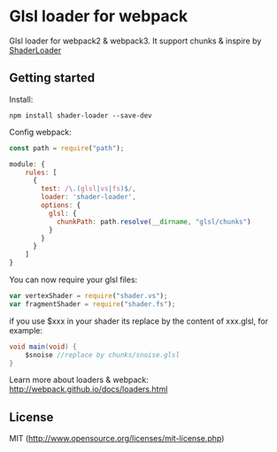 # Glsl loader for webpack

Glsl loader for webpack2 & webpack3. It support chunks & inspire by [ShaderLoader](https://github.com/cabbibo/ShaderLoader)

## Getting started

Install:
``` shell
npm install shader-loader --save-dev
```

Config webpack:
``` javascript
const path = require("path");

module: {
	rules: [
      {
        test: /\.(glsl|vs|fs)$/,
        loader: 'shader-loader',
        options: {
          glsl: {
            chunkPath: path.resolve(__dirname, "glsl/chunks")
          }
        }
      }
	]
}
```

You can now require your glsl files:
``` javascript
var vertexShader = require("shader.vs");
var fragmentShader = require("shader.fs");
```

if you use $xxx in your shader its replace by the content of xxx.glsl, for example:

``` glsl
void main(void) {
	$snoise //replace by chunks/snoise.glsl
}
```

Learn more about loaders & webpack:
http://webpack.github.io/docs/loaders.html

## License
MIT (http://www.opensource.org/licenses/mit-license.php)
